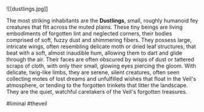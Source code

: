 ![[dustlings.jpg]]

The most striking inhabitants are the **Dustlings**, small, roughly humanoid fey creatures that flit across the muted plains. These tiny beings are living embodiments of forgotten lint and neglected corners, their bodies comprised of soft, fuzzy dust and shimmering fibers. They possess large, intricate wings, often resembling delicate moth or dried leaf structures, that beat with a soft, almost inaudible hum, allowing them to dart and glide through the air. Their faces are often obscured by wisps of dust or tattered scraps of cloth, with only their small, glowing eyes piercing the gloom. With delicate, twig-like limbs, they are serene, silent creatures, often seen collecting motes of lost dreams and unfulfilled wishes that float in the Veil's atmosphere, or tending to the forgotten trinkets that litter the landscape. They are the quiet, watchful caretakers of the Veil's forgotten treasures.

#liminal #theveil 
